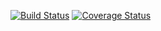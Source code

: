 

[![Build Status](https://travis-ci.org/Lara191097/TarjetaSC.svg?branch=master)](https://travis-ci.org/Lara191097/TarjetaSC)
[![Coverage Status](https://coveralls.io/repos/github/Lara191097/TarjetaSC/badge.png?branch=master)](https://coveralls.io/github/Lara191097/TarjetaSC?branch=master)




